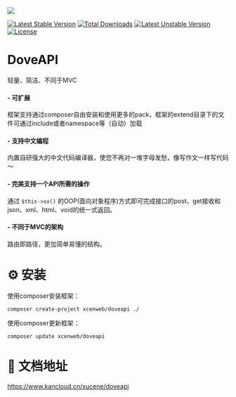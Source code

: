 ![](http://blog.yuncen.top/usr/uploads/2022/05/1490406140.jpg)

[![Latest Stable Version](http://poser.pugx.org/xcenweb/doveapi/v)](https://packagist.org/packages/xcenweb/doveapi) [![Total Downloads](http://poser.pugx.org/xcenweb/doveapi/downloads)](https://packagist.org/packages/xcenweb/doveapi) [![Latest Unstable Version](http://poser.pugx.org/xcenweb/doveapi/v/unstable)](https://packagist.org/packages/xcenweb/doveapi) [![License](http://poser.pugx.org/xcenweb/doveapi/license)](https://packagist.org/packages/xcenweb/doveapi)

# DoveAPI

轻量、简洁、不同于MVC


####  - **可扩展**

 框架支持通过composer自由安装和使用更多的pack，框架的extend目录下的文件可通过include或者namespace等（自动）加载

#### - **支持中文编程**
 内置自研强大的中文代码编译器，使您不再对一堆字母发愁，像写作文一样写代码～

####  - **完美支持一个API所需的操作**

 通过 `$this->xx()` 的OOP(面向对象程序)方式即可完成接口的post、get接收和json、xml、html、void的统一式返回。

####  - **不同于MVC的架构**

 路由即路径，更加简单易懂的结构。


# ⚙️ 安装

使用composer安装框架：

```composer
composer create-project xcenweb/doveapi ./
```

使用composer更新框架：

```composer
composer update xcenweb/doveapi
```

# 📃 文档地址

https://www.kancloud.cn/xucene/doveapi

<!--# 💻 论坛

http://bbs.xcenadmin.top/

# 🌐 博客文章

http://blog.xcenadmin.top/category/dove-api-farmwork/-->
